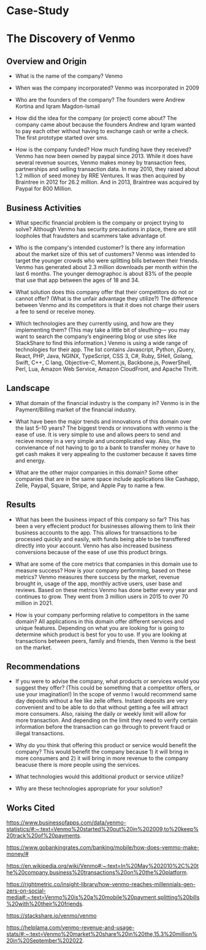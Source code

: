 # Case-Study
# The Discovery of Venmo

## Overview and Origin

* What is the name of the company? Venmo

* When was the company incorporated? Venmo was incorporated in 2009

* Who are the founders of the company? The founders were Andrew Kortina and Iqram Magdon-Ismail

* How did the idea for the company (or project) come about? The company came about because the founders Andrew and Iqram wanted to pay each other without having to exchange cash or write a check. The first prototype started over sms.

* How is the company funded? How much funding have they received? Venmo has now been owned by paypal since 2013. While it does have several revenue sources, Venmo makes money by transaction fees, partnerships and selling transaction data. In may 2010, they raised about 1.2 million of seed money by RRE Ventures. It was then acquired by Braintree in 2012 for 26.2 million. And in 2013, Braintree was acquired by Paypal for 800 Million.


## Business Activities

* What specific financial problem is the company or project trying to solve? Although Venmo has security precautions in place, there are still loopholes that fraudsters and scammers take advantage of. 

* Who is the company's intended customer?  Is there any information about the market size of this set of customers? Venmo was intended to target the younger crowds who were splitting bills between their friends. Venmo has generated about 2.3 million downloads per month within the last 6 months. The younger demographoc is about 83% of the people that use that app between the ages of 18 and 34.

* What solution does this company offer that their competitors do not or cannot offer? (What is the unfair advantage they utilize?) The difference between Venmo and its competitors is that it does not charge their users a fee to send or receive money. 

* Which technologies are they currently using, and how are they implementing them? (This may take a little bit of sleuthing–– you may want to search the company’s engineering blog or use sites like StackShare to find this information.) Venmo is using a wide range of technologies for their app. The list contains Javascript, Python, jQuery, React, PHP, Java, NGINX, TypeScript, CSS 3, C#, Ruby, SHell, Golang, Swift, C++, C lang, Objective-C, Moment.js, Backbone.js, PowerShell, Perl, Lua, Amazon Web Service, Amazon CloudFront, and Apache Thrift.


## Landscape

* What domain of the financial industry is the company in? Venmo is in the Payment/Billing market of the financial industry.

* What have been the major trends and innovations of this domain over the last 5–10 years? The biggest trends or innovations with venmo is the ease of use. It is very simple to use and allows peers to send and recieve money in a very simple and uncomplicated way. Also, the convienance of not having to go to a bank to transfer money or have to get cash makes it very appealing to the customer because it saves time and energy.

* What are the other major companies in this domain? Some other companies that are in the same space include applications like Cashapp, Zelle, Paypal, Square, Stripe, and Apple Pay to name a few.


## Results

* What has been the business impact of this company so far? This has been a very effecient product for businesses allowing them to link their business accounts to the app. This allows for transactions to be processed quickly and easily, with funds being able to be transffered directly into your account. Venno has also increased business conversions because of the ease of use this product brings.
  
* What are some of the core metrics that companies in this domain use to measure success? How is your company performing, based on these metrics? Venmo measures there success by the market, revenue brought in, usage of the app, monthly active users, user base and reviews. Based on these metrics Venmo has done better every year and continues to grow. They went from 3 million users in 2015 to over 70 million in 2021.

* How is your company performing relative to competitors in the same domain? All applications in this domain offer different services and unique features. Depending on what you are looking for is going to determine which product is best for you to use. If you are looking at transactions between peers, family and friends, then Venmo is the best on the market.


## Recommendations

* If you were to advise the company, what products or services would you suggest they offer? (This could be something that a competitor offers, or use your imagination!) In the scope of venmo I would recommend same day deposits without a fee like zelle offers. Instant deposits are very convenient and to be able to do that without getting a fee will attract more consumers. Also, raising the daily or weekly limit will allow for more transaction. And depending on the limit they need to verify certain information before the transaction can go through to prevent fraud or illegal transactions. 

* Why do you think that offering this product or service would benefit the company? This would benefit the company because 1) it will bring in more consumers and 2) it will bring in more revenue to the company beacuse there is more people using the services.

* What technologies would this additional product or service utilize?

* Why are these technologies appropriate for your solution?

## Works Cited

https://www.businessofapps.com/data/venmo-statistics/#:~:text=Venmo%20started%20out%20in%202009,to%20keep%20track%20of%20payments.

https://www.gobankingrates.com/banking/mobile/how-does-vemmo-make-money/#

https://en.wikipedia.org/wiki/Venmo#:~:text=In%20May%202010%2C%20the%20company,business%20transactions%20on%20the%20platform.

https://rightmetric.co/insight-library/how-venmo-reaches-millennials-gen-zers-on-social-media#:~:text=Venmo%20is%20a%20mobile%20payment,splitting%20bills%20with%20their%20friends.

https://stackshare.io/venmo/venmo

https://helplama.com/venmo-revenue-and-usage-stats/#:~:text=Venmo%20market%20share%20in%20the,15.3%20million%20in%20September%202022.
